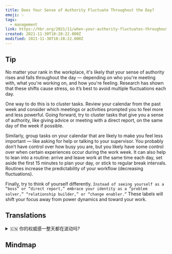 ```yaml
---
title: Does Your Sense of Authority Fluctuate Throughout the Day?
emoji: 💡
tags:
  - management
link: https://hbr.org/2021/11/when-your-authority-fluctuates-throughout-the-day?utm_medium=email&utm_source=newsletter_daily&utm_campaign=mtod_notactsubs
created: 2021-11-30T10:28:22.000Z
modified: 2021-11-30T10:28:22.000Z
---
```


## Tip

No matter your rank in the workplace, it's likely that your sense of authority rises and falls throughout the day — depending on who you're meeting with, what you're working on, and how you're feeling. Research has shown that these shifts cause stress, so it’s best to avoid multiple fluctuations each day.

One way to do this is to cluster tasks. Review your calendar from the past week and consider which meetings or activities prompted you to feel more and less powerful. Going forward, try to cluster tasks that give you a sense of authority, like giving advice or meeting with a direct report, on the same day of the week if possible.

Similarly, group tasks on your calendar that are likely to make you feel less important — like asking for help or talking to your supervisor. You probably don’t have control over how busy you are, but you likely have some control over when certain experiences occur during the work week. It can also help to lean into a routine: arrive and leave work at the same time each day, set aside the first 15 minutes to plan your day, or stick to regular break intervals. Routines increase the predictability of your workflow (decreasing fluctuations).

Finally, try to think of yourself differently. `Instead of seeing yourself as a “boss” or “direct report,” embrace your identity as a “problem solver,” “relationship builder,” or “change enabler.”` These labels will shift your focus away from power dynamics and toward your work.

## Translations

<details>
   <summary>🇨🇳 你的权威感一整天都在波动吗? </summary>

不管你在工作场所的地位高低，你的权威感在一天中可能会随着你与谁见面、你在做什么以及你的感觉而起伏。研究表明，这些变化会导致压力，所以最好避免每天多次波动。

一种方法是对任务进行分类。回顾一下你过去一周的日程表，想想哪些会议或活动让你感觉更强大或更不强大。接下来，如果可能的话，试着把给你一种权威感的任务集中在一周的同一天，比如给出建议或与直接下属会面。

同样，你日程表上的小组任务可能会让你觉得自己不那么重要——比如寻求帮助或与你的主管交谈。你可能无法控制自己有多忙，但你可以控制工作期间某些事情发生的时间。这也有助于养成一种习惯:每天在同一时间上班和下班，留出前 15 分钟来计划你的一天，或者坚持有规律的休息时间。例程增加了工作流的可预测性(减少波动)。

最后，试着用不同的方式看待自己。与其把自己看作“老板”或“直接下属”，不如把自己看作“问题解决者”、“关系建设者”或“变革推动者”。这些标签会把你的注意力从权力转移到工作上。

</details>

## Mindmap

![]()

